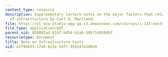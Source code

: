 ```yaml
---
content_type: resource
description: Supplementary lecture notes on the major factors that relate to the cost
  of infrastructure by Carl D. Martland.
file: https://ol-ocw-studio-app-qa.s3.amazonaws.com/courses/1-133-masters-of-engineering-concepts-of-engineering-practice-fall-2007/e2f9b6531746821e5d7795d2d7e108a9_inf_costs.pdf
file_type: application/pdf
parent_uid: 850092ad-8107-bd54-b1ab-50571d058dbf
resourcetype: Document
title: Note on Infrastructure Costs
uid: e2f9b653-1746-821e-5d77-95d2d7e108a9
---
```

